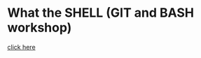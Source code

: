 # What the SHELL (GIT and BASH workshop)

[click here](https://learnermanipal-my.sharepoint.com/:f:/g/personal/baidyanath_kundu1_learner_manipal_edu/Eottvnzw_LdKsF-Hx-nAvnABrhSK7EonXgZXNcyzALiO0Q?e=Sy3lz4)